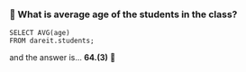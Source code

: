 ### 🐻 What is average age of the students in the class?

```
SELECT AVG(age)
FROM dareit.students;
```
 and the answer is...
**64.(3)** 🎉

